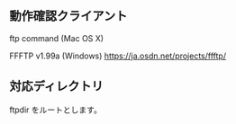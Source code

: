 ## 動作確認クライアント

ftp command (Mac OS X)

FFFTP v1.99a (Windows)
https://ja.osdn.net/projects/ffftp/

## 対応ディレクトリ
ftpdir をルートとします。
